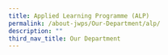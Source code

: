 ```yaml
---
title: Applied Learning Programme (ALP)
permalink: /about-jwps/Our-Department/alp/
description: ""
third_nav_title: Our Department
---
```

